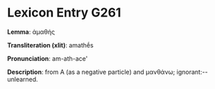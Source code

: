 # Lexicon Entry G261

**Lemma**: ἀμαθής

**Transliteration (xlit)**: amathḗs

**Pronunciation**: am-ath-ace'

**Description**:
from Α (as a negative particle) and μανθάνω; ignorant:--unlearned.
